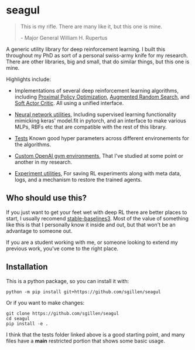 # seagul

> This is my rifle. There are many like it, but this one is mine.
> 
>  \- Major General William H. Rupertus 


A generic utility library for deep reinforcement learning. I built this throughout my PhD as sort of a personal swiss-army knife for my research. There are other libraries, big and small, that do similar things, but this one is mine. 

Highlights include:

- Implementations of several deep reinforcement learning algorithms, including [Proximal Policy Optimization](./seagul/rl/ppo),  [Augmented Random Search](./seagul/rl/ars), and [Soft Actor Critic](./seagul/rl/sac). All using a unified interface.

- [Neural network utilities](./seagul/nn.py), Including supervised learning functionality mimicking keras' model.fit in pytorch, and an interface to make various MLPs, RBFs etc that are compatible with the rest of this library.

- [Tests](./seagul/tests/) Known good hyper parameters across different environements for the algorithms. 

- [Custom OpenAI gym environments](./seagul/envs), That I've studied at some point or another in my research. 

- [Experiment utilities](./seagul/rl/run_utils.py), For saving RL experiments along with meta data, logs, and a mechanism to restore the trained agents.


## Who should use this?

If you just want to get your feet wet with deep RL there are better places to start, I usually recomend [stable-baselines3](https://github.com/DLR-RM/stable-baselines3). Most of the value of something like this is that I personally know it inside and out, but that won't be an advantage to someone out. 

If you are a student working with me, or someone looking to extend my previous work, you've come to the right place.

## Installation
This is a python package, so you can install it with:

```
python -m pip install git+https://github.com/sgillen/seagul
```

Or if you want to make changes:

```
git clone https://github.com/sgillen/seagul
cd seagul
pip install -e .
```

I think that the tests folder linked above is a good starting point, and many files have a __main__ restricted portion that shows some basic usage. 
